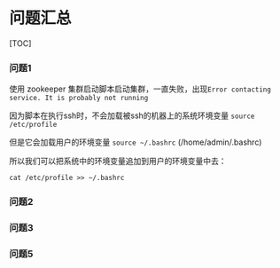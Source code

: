 # 问题汇总

[TOC]

### 问题1

使用 zookeeper 集群启动脚本启动集群，一直失败，出现`Error contacting service. It is probably not running`

因为脚本在执行ssh时，不会加载被ssh的机器上的系统环境变量 `source /etc/profile`

但是它会加载用户的环境变量 `source ~/.bashrc`  (/home/admin/.bashrc)

所以我们可以把系统中的环境变量追加到用户的环境变量中去：

    cat /etc/profile >> ~/.bashrc

### 问题2


### 问题3


### 问题5

